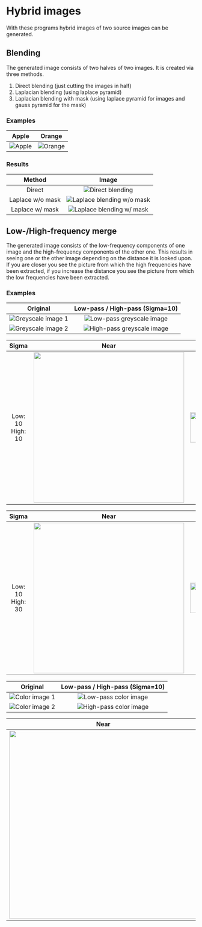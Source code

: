 # Hybrid images

With these programs hybrid images of two source images can be generated.

## Blending

The generated image consists of two halves of two images. It is created via three methods.

1. Direct blending (just cutting the images in half)
2. Laplacian blending (using laplace pyramid)
3. Laplacian blending with mask (using laplace pyramid for images and gauss pyramid for the mask)

### Examples

Apple             | Orange
:-------------------------:|:-------------------------:
![Apple](./blend/images/apple.jpg)  |  ![Orange](./blend/images/orange.jpg)

### Results

Method             | Image
:-------------------------:|:-------------------------:
Direct  |  ![Direct blending](./blend/examples/direct_blend.png)
Laplace w/o mask  |  ![Laplace blending w/o mask](./blend/examples/reconstructed.png)
Laplace w/ mask  |  ![Laplace blending w/ mask](./blend/examples/reconstructed-mask.png)


## Low-/High-frequency merge
The generated image consists of the low-frequency components of one image and the high-frequency components of the other one.
This results in seeing one or the other image depending on the distance it is looked upon.
If you are closer you see the picture from which the high frequencies have been extracted,
if you increase the distance you see the picture from which the low frequencies have been extracted.

### Examples

Original             |  Low-pass / High-pass (Sigma=10)
:-------------------------:|:-------------------------:
![Greyscale image 1](./low-high-pass/images/greyscale_1.png)  |  ![Low-pass greyscale image](./low-high-pass/examples/greyscale-low-pass.png)
![Greyscale image 2](./low-high-pass/images/greyscale_2.png)  |  ![High-pass greyscale image](./low-high-pass/examples/greyscale-high-pass.png)


Sigma             | Near             |  Far
:-------------------------:|:-------------------------:|:-------------------------:
Low: 10 High: 10  | <img src="./low-high-pass/examples/greyscale-hybrid.png" width="400">  |  <img src="./low-high-pass/examples/greyscale-hybrid.png" width="80">

Sigma             | Near             |  Far
:-------------------------:|:-------------------------:|:-------------------------:
Low: 10 High: 30  | <img src="./low-high-pass/examples/hybrid.png" width="400">  |  <img src="./low-high-pass/examples/hybrid.png" width="80">

Original             |  Low-pass / High-pass (Sigma=10)
:-------------------------:|:-------------------------:
![Color image 1](./low-high-pass/images/color_1.jpg)  |  ![Low-pass color image](./low-high-pass/examples/color-low-pass.png)
![Color image 2](./low-high-pass/images/color_2.jpg)  |  ![High-pass color image](./low-high-pass/examples/color-high-pass.png)

Near             |  Far
:-------------------------:|:-------------------------:
<img src="./low-high-pass/examples/color-hybrid.png" width="500">  |  <img src="./low-high-pass/examples/color-hybrid.png" width="50">
